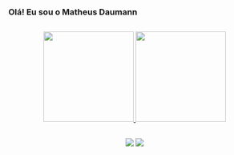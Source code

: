 ### Olá! Eu sou  o Matheus Daumann
##
<div align="center">
  <a href="https://github.com/matheus-daumann-dev">
  <img height="180em" src="https://github-readme-stats.vercel.app/api?username=MatheusDaumann&show_icons=true&theme=dark&include_all_commits=true&count_private=true"/>
  <img height="180em" src="https://github-readme-stats.vercel.app/api/top-langs/?username=MatheusDaumann&layout=compact&langs_count=7&theme=dark"/>
</div>

##
<div align="center">
  <a href = "mailto:contato.matheusdaumann@gmail.com"><img src="https://img.shields.io/badge/-Gmail-%23333?style=for-the-badge&logo=gmail&logoColor=white" target="_blank"></a>
  <a href="https://www.linkedin.com/in/matheus-daumann-b5754b218/" target="_blank"><img src="https://img.shields.io/badge/-LinkedIn-%230077B5?style=for-the-badge&logo=linkedin&logoColor=white" target="_blank"></a>  
</div>
